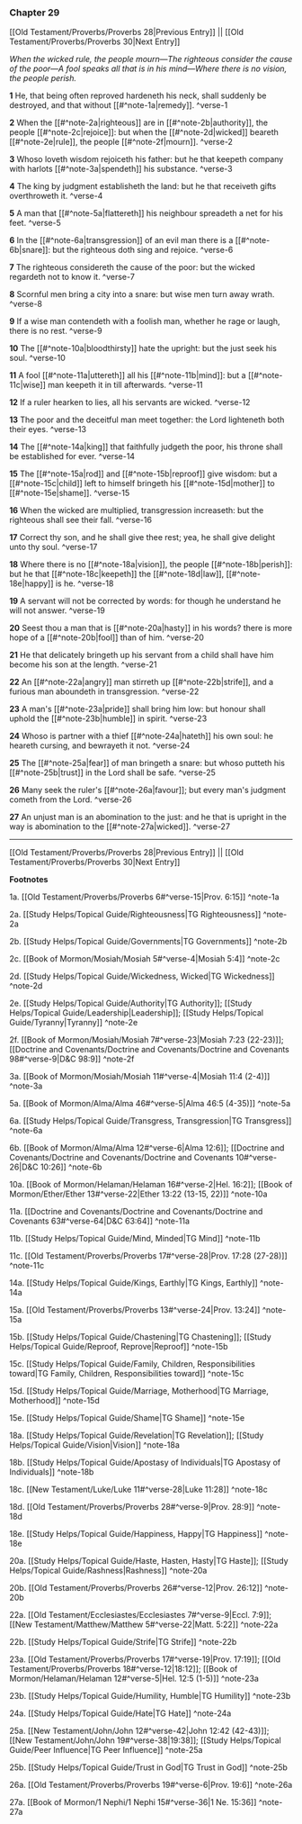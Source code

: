 ### Chapter 29

[[Old Testament/Proverbs/Proverbs 28|Previous Entry]]  ||  [[Old Testament/Proverbs/Proverbs 30|Next Entry]]

*When the wicked rule, the people mourn—The righteous consider the cause of the poor—A fool speaks all that is in his mind—Where there is no vision, the people perish.*

**1**  He, that being often reproved hardeneth his neck, shall suddenly be destroyed, and that without [[#^note-1a|remedy]]. ^verse-1

**2**  When the [[#^note-2a|righteous]] are in [[#^note-2b|authority]], the people [[#^note-2c|rejoice]]: but when the [[#^note-2d|wicked]] beareth [[#^note-2e|rule]], the people [[#^note-2f|mourn]]. ^verse-2

**3**  Whoso loveth wisdom rejoiceth his father: but he that keepeth company with harlots [[#^note-3a|spendeth]] his substance. ^verse-3

**4**  The king by judgment establisheth the land: but he that receiveth gifts overthroweth it. ^verse-4

**5**  A man that [[#^note-5a|flattereth]] his neighbour spreadeth a net for his feet. ^verse-5

**6**  In the [[#^note-6a|transgression]] of an evil man there is a [[#^note-6b|snare]]: but the righteous doth sing and rejoice. ^verse-6

**7**  The righteous considereth the cause of the poor: but the wicked regardeth not to know it. ^verse-7

**8**  Scornful men bring a city into a snare: but wise men turn away wrath. ^verse-8

**9**  If a wise man contendeth with a foolish man, whether he rage or laugh, there is no rest. ^verse-9

**10**  The [[#^note-10a|bloodthirsty]] hate the upright: but the just seek his soul. ^verse-10

**11**  A fool [[#^note-11a|uttereth]] all his [[#^note-11b|mind]]: but a [[#^note-11c|wise]] man keepeth it in till afterwards. ^verse-11

**12**  If a ruler hearken to lies, all his servants are wicked. ^verse-12

**13**  The poor and the deceitful man meet together: the Lord lighteneth both their eyes. ^verse-13

**14**  The [[#^note-14a|king]] that faithfully judgeth the poor, his throne shall be established for ever. ^verse-14

**15**  The [[#^note-15a|rod]] and [[#^note-15b|reproof]] give wisdom: but a [[#^note-15c|child]] left to himself bringeth his [[#^note-15d|mother]] to [[#^note-15e|shame]]. ^verse-15

**16**  When the wicked are multiplied, transgression increaseth: but the righteous shall see their fall. ^verse-16

**17**  Correct thy son, and he shall give thee rest; yea, he shall give delight unto thy soul. ^verse-17

**18**  Where there is no [[#^note-18a|vision]], the people [[#^note-18b|perish]]: but he that [[#^note-18c|keepeth]] the [[#^note-18d|law]], [[#^note-18e|happy]] is he. ^verse-18

**19**  A servant will not be corrected by words: for though he understand he will not answer. ^verse-19

**20**  Seest thou a man that is [[#^note-20a|hasty]] in his words? there is more hope of a [[#^note-20b|fool]] than of him. ^verse-20

**21**  He that delicately bringeth up his servant from a child shall have him become his son at the length. ^verse-21

**22**  An [[#^note-22a|angry]] man stirreth up [[#^note-22b|strife]], and a furious man aboundeth in transgression. ^verse-22

**23**  A man's [[#^note-23a|pride]] shall bring him low: but honour shall uphold the [[#^note-23b|humble]] in spirit. ^verse-23

**24**  Whoso is partner with a thief [[#^note-24a|hateth]] his own soul: he heareth cursing, and bewrayeth it not. ^verse-24

**25**  The [[#^note-25a|fear]] of man bringeth a snare: but whoso putteth his [[#^note-25b|trust]] in the Lord shall be safe. ^verse-25

**26**  Many seek the ruler's [[#^note-26a|favour]]; but every man's judgment cometh from the Lord. ^verse-26

**27**  An unjust man is an abomination to the just: and he that is upright in the way is abomination to the [[#^note-27a|wicked]]. ^verse-27


---
[[Old Testament/Proverbs/Proverbs 28|Previous Entry]]  ||  [[Old Testament/Proverbs/Proverbs 30|Next Entry]]


**Footnotes**


1a. [[Old Testament/Proverbs/Proverbs 6#^verse-15|Prov. 6:15]] ^note-1a

2a. [[Study Helps/Topical Guide/Righteousness|TG Righteousness]] ^note-2a

2b. [[Study Helps/Topical Guide/Governments|TG Governments]] ^note-2b

2c. [[Book of Mormon/Mosiah/Mosiah 5#^verse-4|Mosiah 5:4]] ^note-2c

2d. [[Study Helps/Topical Guide/Wickedness, Wicked|TG Wickedness]] ^note-2d

2e. [[Study Helps/Topical Guide/Authority|TG Authority]]; [[Study Helps/Topical Guide/Leadership|Leadership]]; [[Study Helps/Topical Guide/Tyranny|Tyranny]] ^note-2e

2f. [[Book of Mormon/Mosiah/Mosiah 7#^verse-23|Mosiah 7:23 (22-23)]]; [[Doctrine and Covenants/Doctrine and Covenants/Doctrine and Covenants 98#^verse-9|D&C 98:9]] ^note-2f

3a. [[Book of Mormon/Mosiah/Mosiah 11#^verse-4|Mosiah 11:4 (2-4)]] ^note-3a

5a. [[Book of Mormon/Alma/Alma 46#^verse-5|Alma 46:5 (4-35)]] ^note-5a

6a. [[Study Helps/Topical Guide/Transgress, Transgression|TG Transgress]] ^note-6a

6b. [[Book of Mormon/Alma/Alma 12#^verse-6|Alma 12:6]]; [[Doctrine and Covenants/Doctrine and Covenants/Doctrine and Covenants 10#^verse-26|D&C 10:26]] ^note-6b

10a. [[Book of Mormon/Helaman/Helaman 16#^verse-2|Hel. 16:2]]; [[Book of Mormon/Ether/Ether 13#^verse-22|Ether 13:22 (13-15, 22)]] ^note-10a

11a. [[Doctrine and Covenants/Doctrine and Covenants/Doctrine and Covenants 63#^verse-64|D&C 63:64]] ^note-11a

11b. [[Study Helps/Topical Guide/Mind, Minded|TG Mind]] ^note-11b

11c. [[Old Testament/Proverbs/Proverbs 17#^verse-28|Prov. 17:28 (27-28)]] ^note-11c

14a. [[Study Helps/Topical Guide/Kings, Earthly|TG Kings, Earthly]] ^note-14a

15a. [[Old Testament/Proverbs/Proverbs 13#^verse-24|Prov. 13:24]] ^note-15a

15b. [[Study Helps/Topical Guide/Chastening|TG Chastening]]; [[Study Helps/Topical Guide/Reproof, Reprove|Reproof]] ^note-15b

15c. [[Study Helps/Topical Guide/Family, Children, Responsibilities toward|TG Family, Children, Responsibilities toward]] ^note-15c

15d. [[Study Helps/Topical Guide/Marriage, Motherhood|TG Marriage, Motherhood]] ^note-15d

15e. [[Study Helps/Topical Guide/Shame|TG Shame]] ^note-15e

18a. [[Study Helps/Topical Guide/Revelation|TG Revelation]]; [[Study Helps/Topical Guide/Vision|Vision]] ^note-18a

18b. [[Study Helps/Topical Guide/Apostasy of Individuals|TG Apostasy of Individuals]] ^note-18b

18c. [[New Testament/Luke/Luke 11#^verse-28|Luke 11:28]] ^note-18c

18d. [[Old Testament/Proverbs/Proverbs 28#^verse-9|Prov. 28:9]] ^note-18d

18e. [[Study Helps/Topical Guide/Happiness, Happy|TG Happiness]] ^note-18e

20a. [[Study Helps/Topical Guide/Haste, Hasten, Hasty|TG Haste]]; [[Study Helps/Topical Guide/Rashness|Rashness]] ^note-20a

20b. [[Old Testament/Proverbs/Proverbs 26#^verse-12|Prov. 26:12]] ^note-20b

22a. [[Old Testament/Ecclesiastes/Ecclesiastes 7#^verse-9|Eccl. 7:9]]; [[New Testament/Matthew/Matthew 5#^verse-22|Matt. 5:22]] ^note-22a

22b. [[Study Helps/Topical Guide/Strife|TG Strife]] ^note-22b

23a. [[Old Testament/Proverbs/Proverbs 17#^verse-19|Prov. 17:19]]; [[Old Testament/Proverbs/Proverbs 18#^verse-12|18:12]]; [[Book of Mormon/Helaman/Helaman 12#^verse-5|Hel. 12:5 (1-5)]] ^note-23a

23b. [[Study Helps/Topical Guide/Humility, Humble|TG Humility]] ^note-23b

24a. [[Study Helps/Topical Guide/Hate|TG Hate]] ^note-24a

25a. [[New Testament/John/John 12#^verse-42|John 12:42 (42-43)]]; [[New Testament/John/John 19#^verse-38|19:38]]; [[Study Helps/Topical Guide/Peer Influence|TG Peer Influence]] ^note-25a

25b. [[Study Helps/Topical Guide/Trust in God|TG Trust in God]] ^note-25b

26a. [[Old Testament/Proverbs/Proverbs 19#^verse-6|Prov. 19:6]] ^note-26a

27a. [[Book of Mormon/1 Nephi/1 Nephi 15#^verse-36|1 Ne. 15:36]] ^note-27a